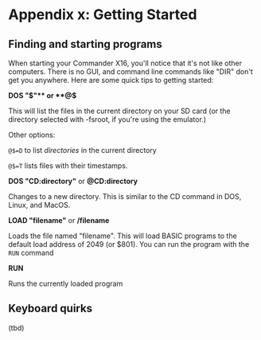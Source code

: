 # Appendix x: Getting Started

## Finding and starting programs 

When starting your Commander X16, you'll notice that it's not like other computers. There is no GUI, and command line commands like "DIR" don't get you anywhere. Here are some quick tips to getting started:

**DOS "$"** or **@$** 

This will list the files in the current directory on your SD card (or the directory selected with -fsroot, if you're using the emulator.)

Other options:

`@$=D` to list _directories_ in the current directory

`@$=T` lists files with their timestamps.

**DOS "CD:directory"** or **@CD:directory**

Changes to a new directory. This is similar to the CD command in DOS, Linux, and MacOS. 

**LOAD "filename"** or **/filename**

Loads the file named "filename". This will load BASIC programs to the default load address of 2049 (or $801). You can run the program with the `RUN` command

**RUN** 

Runs the currently loaded program

## Keyboard quirks

(tbd)
